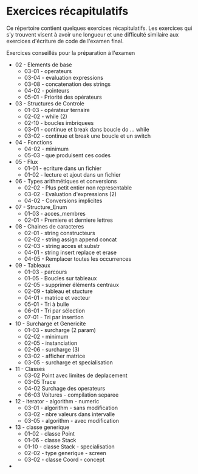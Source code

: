 # Exercices récapitulatifs

Ce répertoire contient quelques exercices récapitulatifs. Les 
exercices qui s'y trouvent visent à avoir une longueur et 
une difficulté  similaire aux exercices d'écriture de code de 
l'examen final.

Exercices conseillés pour la préparation à l'examen
- 02 - Elements de base
    - 03-01 - operateurs
    - 03-04 - evaluation expressions
    - 03-08 - concatenation des strings
    - 04-02 - pointeurs
    - 05-01 - Priorité des opérateurs
- 03 - Structures de Controle
    - 01-03 - opérateur ternaire
    - 02-02 - while (2)
    - 02-10 - boucles imbriquees
    - 03-01 - continue et break dans boucle do ... while
    - 03-02 - continue et break une boucle et un switch
- 04 - Fonctions
    - 04-02 - minimum
    - 05-03 - que produisent ces codes
- 05 - Flux
    - 01-01 - ecriture dans un fichier
    - 01-02 - lecture et ajout dans un fichier
- 06 - Types arithmétiques et conversions
    - 02-02 - Plus petit entier non representable
    - 03-02 - Evaluation d'expressions (2)
    - 04-02 - Conversions implicites
- 07 - Structure_Enum
    - 01-03 - acces_membres
    - 02-01 - Premiere et derniere lettres
- 08 - Chaines de caracteres
    - 02-01 - string constructeurs
    - 02-02 - string assign append concat
    - 02-03 - string acces et substr
    - 04-01 - string insert replace et erase
    - 04-05 - Remplacer toutes les occurrences
- 09 - Tableaux
    - 01-03 - parcours
    - 01-05 - Boucles sur tableaux
    - 02-05 - supprimer éléments centraux
    - 02-09 - tableau et stucture
    - 04-01 - matrice et vecteur
    - 05-01 - Tri à bulle
    - 06-01 - Tri par sélection
    - 07-01 - Tri par insertion
- 10 - Surcharge et Genericite
    - 01-03 - surcharge (2 param)
    - 02-02 - minimum
    - 02-05 - instanciation
    - 02-06 - surcharge (3)
    - 03-02 - afficher matrice
    - 03-05 - surcharge et specialisation
- 11 - Classes
    - 03-02 Point avec limites de deplacement
    - 03-05 Trace
    - 04-02 Surchage des operateurs
    - 06-03 Voitures - compilation separee
- 12 - iterator - algorithm - numeric
    - 03-01 - algorithm - sans modification
    - 03-02 - nbre valeurs dans intervalle
    - 03-05 - algorithm - avec modification
- 13 - classe generique
    - 01-02 - classe Point
    - 01-06 - classe Stack
    - 01-10 - classe Stack - specialisation
    - 02-02 - type generique - screen
    - 03-02 - classe Coord - concept
- 
    